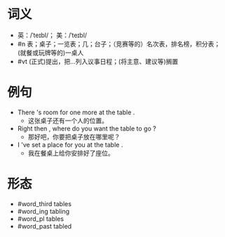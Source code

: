 # 词义
- 英：/ˈteɪbl/； 美：/ˈteɪbl/
- #n 表；桌子；一览表；几；台子；（竞赛等的）名次表，排名榜，积分表；(就餐或玩牌等的)一桌人
- #vt (正式)提出，把…列入议事日程；(将主意、建议等)搁置
# 例句
- There 's room for one more at the table .
	- 这张桌子还有一个人的位置。
- Right then , where do you want the table to go ?
	- 那好吧，你要把桌子放在哪里呢？
- I 've set a place for you at the table .
	- 我在餐桌上给你安排好了座位。
# 形态
- #word_third tables
- #word_ing tabling
- #word_pl tables
- #word_past tabled
